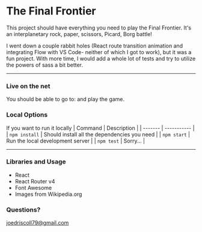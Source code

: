 # The Final Frontier

This project should have everything you need to play the Final Frontier.  It's an interplanetary rock, paper, scissors, Picard, Borg battle!

I went down a couple rabbit holes (React route transition animation and integrating Flow with VS Code- neither of which I got to work), but it was a fun project.  With more time, I would add a whole lot of tests and try to utilize the powers of sass a bit better.

---

### Live on the net
You should be able to go to: and play the game.

### Local Options
If you want to run it locally
| Command | Description |
| ------- | ----------- |
| `npm install` | Should install all the dependencies you need |
| `npm start` | Run the local development server |
| `npm test` | Sorry... |

---

### Libraries and Usage
+ React
+ React Router v4
+ Font Awesome
+ Images from Wikipedia.org

### Questions?
joedriscoll79@gmail.com